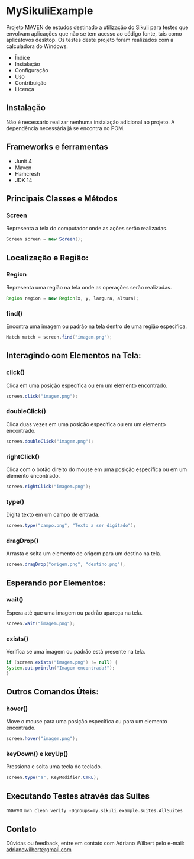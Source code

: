 # MySikuliExample

Projeto MAVEN de estudos destinado a utilização do [Sikuli](http://sikulix.com/) para testes que envolvam aplicações que 
não se tem acesso ao código fonte, tais como aplicatovos desktop. Os testes deste projeto foram realizados com a 
calculadora do Windows.

- Índice
- Instalação
- Configuração
- Uso
- Contribuição
- Licença

## Instalação
Não é necessário realizar nenhuma instalação adicional ao projeto. A dependência necessária já se encontra no POM.

## Frameworks e ferramentas
* Junit 4
* Maven
* Hamcresh
* JDK 14

## Principais Classes e Métodos

### Screen
Representa a tela do computador onde as ações serão realizadas.

```java
Screen screen = new Screen();
```
## Localização e Região:

### Region
Representa uma região na tela onde as operações serão realizadas.

```java
Region region = new Region(x, y, largura, altura);
```

### find()
Encontra uma imagem ou padrão na tela dentro de uma região específica.

```java
Match match = screen.find("imagem.png");
```

## Interagindo com Elementos na Tela:

### click()
Clica em uma posição específica ou em um elemento encontrado.

```java
screen.click("imagem.png");
```

### doubleClick()
Clica duas vezes em uma posição específica ou em um elemento encontrado.

```java
screen.doubleClick("imagem.png");
```

### rightClick()
Clica com o botão direito do mouse em uma posição específica ou em um elemento encontrado.

```java
screen.rightClick("imagem.png");
```

### type()
Digita texto em um campo de entrada.

```java
screen.type("campo.png", "Texto a ser digitado");
```

### dragDrop()
Arrasta e solta um elemento de origem para um destino na tela.

```java
screen.dragDrop("origem.png", "destino.png");
```

## Esperando por Elementos:

### wait()
Espera até que uma imagem ou padrão apareça na tela.

```java
screen.wait("imagem.png");
```

### exists()
Verifica se uma imagem ou padrão está presente na tela.

```java
if (screen.exists("imagem.png") != null) {
System.out.println("Imagem encontrada!");
}
```

## Outros Comandos Úteis:

### hover()
Move o mouse para uma posição específica ou para um elemento encontrado.

```java
screen.hover("imagem.png");
```

### keyDown() e keyUp() 
Pressiona e solta uma tecla do teclado.

```java
screen.type("a", KeyModifier.CTRL);
```


## Executando Testes através das Suites

maven
`mvn clean verify -Dgroups=my.sikuli.example.suites.AllSuites`

## Contato
Dúvidas ou feedback, entre em contato com Adriano Wilbert pelo e-mail: [adrianowilbert@gmail.com](mailto:adrianowilbert@gmail.com) 
